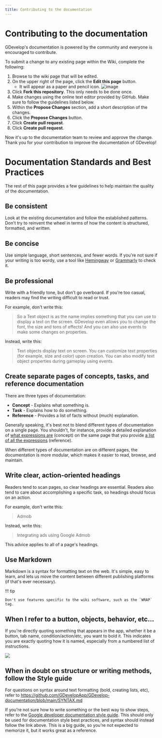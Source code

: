 ```yaml
---
title: Contributing to the documentation
---
```

# Contributing to the documentation

GDevelop's documentation is powered by the community and everyone is encouraged to contribute.

To submit a change to any existing page within the Wiki, complete the following:
1. Browse to the wiki page that will be edited.
2. On the upper right of the page, click the **Edit this page** button.
    - It will appear as a paper and pencil icon. ![image](https://user-images.githubusercontent.com/24237149/226761738-5b423e5d-5d67-4ee1-89d2-23d5dd1034bd.png) 
4. Click **Fork this repository**. This only needs to be done once.
5. Make changes using the online text editor provided by GitHub. Make sure to follow the guidelines listed below.
6. Within the **Propose Changes** section, add a short description of the changes.
7. Click the **Propose Changes** button.
8. Click **Create pull request**.
9. Click **Create pull request**. 

Now it's up to the documentation team to review and approve the change.
Thank you for your contribution to improve the documentation of GDevelop!

# Documentation Standards and Best Practices
The rest of this page provides a few guidelines to help maintain the quality of the documentation.

## Be consistent

Look at the existing documentation and follow the established patterns. Don't try to reinvent the wheel in terms of how the content is structured, formatted, and written.

## Be concise

Use simple language, short sentences, and fewer words. If you're not sure if your writing is too wordy, use a tool like [Hemingway](http://www.hemingwayapp.com/) or [Grammarly](https://www.grammarly.com/) to check it.

## Be professional

Write with a friendly tone, but don't go overboard. If you're too casual, readers may find the writing difficult to read or trust.

For example, don't write this:

> So a Text object is as the name implies something that you can use to display a text on the screen. GDevelop even allows you to change the font, the size and tons of effects! And you can also use events to make some changes on properties.

Instead, write this:

> Text objects display text on screen. You can customize text properties (for example, size and color) upon creation. You can also modify text object properties during gameplay using events.


## Create separate pages of concepts, tasks, and reference documentation

There are three types of documentation:

- **Concept** - Explains what something is.
- **Task** - Explains how to do something.
- **Reference** - Provides a list of facts without (much) explanation.

Generally speaking, it's best not to blend different types of documentation on a single page. You shouldn't, for instance, provide a detailed explanation of [what expressions are](/gdevelop5/all-features/expressions) (concept) on the same page that you provide [a list of all the expressions](/gdevelop5/all-features/expressions-reference) (reference).

When different types of documentation are on different pages, the documentation is more modular, which makes it easier to read, browse, and maintain.

## Write clear, action-oriented headings

Readers tend to scan pages, so clear headings are essential. Readers also tend to care about accomplishing a specific task, so headings should focus on an action.

For example, don't write this:

> Admob

Instead, write this:

> Integrating ads using Google Admob

This advice applies to all of a page's headings.

## Use Markdown

Markdown is a syntax for formatting text on the web. It's simple, easy to learn, and lets us move the content between different publishing platforms (if that's ever necessary).

!!! tip

    Don't use features specific to the wiki software, such as the `WRAP` tag.

## When I refer to a button, objects, behavior, etc...

If you're directly quoting something that appears in the app, whether it be a button, tab name, condition/action/etc, you want to bold it. This indicates you are exactly quoting how it is named, especially from a numbered list of instructions.


![](/gdevelop5/community/list_instruction_wiki.png)


## When in doubt on structure or writing methods, follow the Style guide

For questions on syntax around text formatting (bold, creating lists, etc), refer to https://github.com/GDevelopApp/GDevelop-documentation/blob/main/SYNTAX.md

If you're not sure how to write something or the best way to show steps, refer to the [Google developer documentation style guide](https://developers.google.com/style). This should only be used for documentation style best practices, and syntax should instead follow the link above. This is a big guide, so you're not expected to memorize it, but it works great as a reference. 


